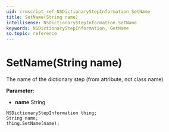 ```yaml
---
uid: crmscript_ref_NSDictionaryStepInformation_SetName
title: SetName(String name)
intellisense: NSDictionaryStepInformation.SetName
keywords: NSDictionaryStepInformation, GetName
so.topic: reference
---
```


# SetName(String name)

The name of the dictionary step (from attribute, not class name)

**Parameter:** 
 - **name** String

```crmscript
NSDictionaryStepInformation thing;
String name;
thing.SetName(name);
```


